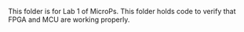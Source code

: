 This folder is for Lab 1 of MicroPs. This folder holds code to verify that FPGA and MCU are working properly.